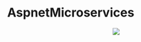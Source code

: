 # AspnetMicroservices
<p align="center">
  <kbd>
<img src="https://user-images.githubusercontent.com/1147445/110304529-c5b70180-800c-11eb-832b-a2751b5bda76.png"></img>
  </kbd>
</p>

